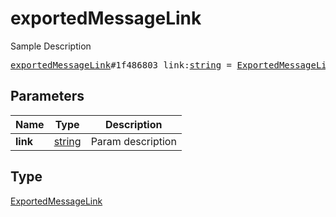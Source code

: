 # exportedMessageLink

Sample Description

<pre>
<a href="../constructor/exportedMessageLink.md">exportedMessageLink</a>#1f486803 link:<a href="../type/string.md">string</a> = <a href="../type/ExportedMessageLink.md">ExportedMessageLink</a>;
</pre>
## Parameters

| Name | Type | Description |
|------|:----:|-------------|
| **link** | <a href="../type/string.md">string</a> | Param description |

## Type

<a href="../type/ExportedMessageLink.md">ExportedMessageLink</a>
